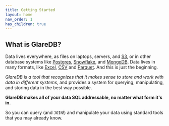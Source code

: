```yaml
---
title: Getting Started
layout: home
nav_order: 1
has_children: true
---
```


## What is GlareDB?

Data lives everywhere, as files on laptops, servers, and [S3], or in
other database systems like [Postgres], [Snowflake], and
[MongoDB]. Data lives in many formats, like [Excel], [CSV] and
[Parquet]. And this is just the beginning.

_GlareDB is a tool that
recognizes that it makes sense to store and work with data in
different systems_, and provides a system for querying, manipulating,
and storing data in the best way possible.

**GlareDB makes all of your data SQL addressable, no matter what form
it's in.**

So you can query (and `JOIN`!) and manipulate your data
using standard tools that you may already know.

[S3]: /data-sources/s3.html
[Postgres]: /data-sources/postgres.html
[Snowflake]: /data-sources/snowflake.html
[MongoDB]: /data-sources/mongodb.html
[Excel]: /reference/sql-functions/read_excel/
[CSV]: /reference/sql-functions/read_parquet/
[Parquet]: /reference/sql-functions/read_parquet/
